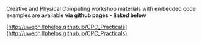 Creative and Physical Computing workshop materials with embedded code examples are available **via github pages - linked below**

[http://uwephillphelps.github.io/CPC_Practicals](http://uwephillphelps.github.io/CPC_Practicals)
